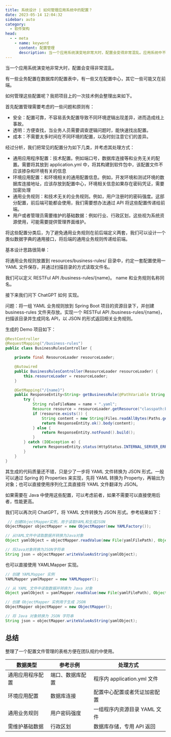 ```yaml
---
title: 系统设计 | 如何管理应用系统中的配置？
date: 2023-05-14 12:04:32
sidebar: auto
category: 
  - 软件架构
head:
  - - meta
    - name: keyword
      content: 配置管理
      description: 当一个应用系统演变地非常大时，配置会变得非常混乱。应用系统中不同类型的配置应该如何处理？
---
```


当一个应用系统演变地非常大时，配置会变得非常混乱。

有一些业务配置在数据库的配置表中，有一些又在配置中心，其它一些可能又在前端。

如何管理这些配置呢？我把项目上的一次技术例会整理出来如下。

首先配置管理需要考虑的一些问题和原则有：

- 安全：配置可靠，不容易丢失配置导致不同环境逻辑出现差异，进而造成线上事故。
- 透明：方便查找，当业务人员需要调查逻辑问题时，能快速找出配置。
- 成本：不需要太多时间在不同环境的配置，以及时刻注意它们的差异。

经过分析，我们把常见的配置分为如下几类，并考虑其处理方式：

- 通用应用程序配置：技术配置。例如端口号，数据库连接等和业务无关的配置。需要将其放到 application.yml 中，将其构建到软件包中，该配置文件不应该掺杂和环境有关的信息
- 环境应用配置：和环境相关的通用配置信息。例如，开发环境和测试环境的数据库连接地址，应该存放到配置中心，环境相关信息如果存在密码凭证，需要加密处理
- 通用业务规则：和技术无关的业务规则。例如，用户注册时的密码强度。这部分配置，前后端可能都会使用，我们需要想办法通过 API 将这些配置传递给前端。
- 用户或者管理员需要维护的基础数据：例如行业、行政区划，这些视为系统资源使用，可能需要提供管理界面维护。

将这些配置分类后，为了避免通用业务规则在前后端定义两套，我们可以设计一个类似数据字典的通用接口，将后端的通用业务规则传递给前端。

基本设计思路很简单：

将通用业务规则放置到 resources/business-rules/ 目录中，约定一套配置使用一 YAML 文件保存，并通过扫描目录的方式读取文件名。

我们可以定义 RESTFul API /business-rules/{name}。 name 和业务规则名称同名。

接下来我们问下 ChatGPT 如何 实现。

问题：将一组 YAML 业务规则放到 Spring Boot 项目的资源目录下，并创建 business-rules 文件夹存放。实现一个 RESTFul API /business-rules/{name}，扫描该目录并生成同名 API，以 JSON 的形式返回相关业务规则。

生成的 Demo 项目如下：

```java
@RestController
@RequestMapping("/business-rules")
public class BusinessRulesController {

    private final ResourceLoader resourceLoader;

    @Autowired
    public BusinessRulesController(ResourceLoader resourceLoader) {
        this.resourceLoader = resourceLoader;
    }

    @GetMapping("/{name}")
    public ResponseEntity<String> getBusinessRule(@PathVariable String name) {
        try {
            String ruleFileName = name + ".yaml";
            Resource resource = resourceLoader.getResource("classpath:business-rules/" + ruleFileName);
            if (resource.exists()) {
                String content = new String(Files.readAllBytes(Paths.get(resource.getURI())), StandardCharsets.UTF_8);
                return ResponseEntity.ok().body(content);
            } else {
                return ResponseEntity.notFound().build();
            }
        } catch (IOException e) {
            return ResponseEntity.status(HttpStatus.INTERNAL_SERVER_ERROR).body("Error reading business rule");
        }
    }
}
```

其生成的代码质量还不错，只是少了一步将 YAML 文件转换为 JSON 形式。一般可以通过 Spring 的 Properties 来实现，先将 YAML 转换为 Property，再输出为对象；也可以直接使用序列化工具直接将 YAML 文件翻译为 JSON。

如果需要在 Java 中使用这些配置，可以考虑前者，如果不需要可以直接使用后者，性能更高。

我们可以再次问 ChatGPT，将 YAML 文件转换为 JSON 形式。参考结果如下：

```java
 // 创建ObjectMapper实例，用于读取YAML和生成JSON
ObjectMapper objectMapper = new ObjectMapper(new YAMLFactory());

// 从YAML文件中读取数据并转换为Java对象
Object yamlObject = objectMapper.readValue(new File(yamlFilePath), Object.class);

// 将Java对象转换为JSON字符串
String json = objectMapper.writeValueAsString(yamlObject);
```

也可以直接使用 YAMLMapper 实现。

```java
// 创建 YAMLMapper 实例
YAMLMapper yamlMapper = new YAMLMapper();

// 从 YAML 文件中读取数据并转换为 Java 对象
Object yamlObject = yamlMapper.readValue(new File(yamlFilePath), Object.class);

// 创建 ObjectMapper 实例用于生成 JSON
ObjectMapper objectMapper = new ObjectMapper();

// 将 Java 对象转换为 JSON 字符串
String json = objectMapper.writeValueAsString(yamlObject);
```

## 总结

整理了一个配置文件管理的表格方便在团队规约中使用。

| 数据类型     | 参考示例     | 处理方式                   |
|----------|----------|------------------------|
| 通用应用程序配置 | 端口、数据库配置 | 程序内 application.yml 文件 |
| 环境应用配置   | 数据库连接    | 配置中心配置或者凭证加密配置         |
| 通用业务规则   | 用户密码强度   | 一组程序内资源目录 YAML 文件      |
| 需维护基础数据  | 行政区划     | 数据库存储，专用 API 返回        |
